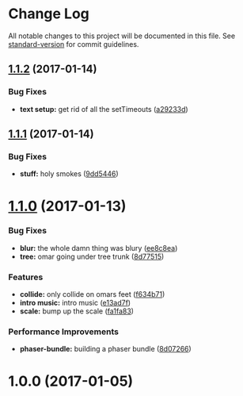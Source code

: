 # Change Log

All notable changes to this project will be documented in this file. See [standard-version](https://github.com/conventional-changelog/standard-version) for commit guidelines.

<a name="1.1.2"></a>
## [1.1.2](https://github.com/emkay/omar-after-dark/compare/v1.1.1...v1.1.2) (2017-01-14)


### Bug Fixes

* **text setup:** get rid of all the setTimeouts ([a29233d](https://github.com/emkay/omar-after-dark/commit/a29233d))



<a name="1.1.1"></a>
## [1.1.1](https://github.com/emkay/omar-after-dark/compare/v1.1.0...v1.1.1) (2017-01-14)


### Bug Fixes

* **stuff:** holy smokes ([9dd5446](https://github.com/emkay/omar-after-dark/commit/9dd5446))



<a name="1.1.0"></a>
# [1.1.0](https://github.com/emkay/omar-after-dark/compare/v1.0.0...v1.1.0) (2017-01-13)


### Bug Fixes

* **blur:** the whole damn thing was blury ([ee8c8ea](https://github.com/emkay/omar-after-dark/commit/ee8c8ea))
* **tree:** omar going under tree trunk ([8d77515](https://github.com/emkay/omar-after-dark/commit/8d77515))


### Features

* **collide:** only collide on omars feet ([f634b71](https://github.com/emkay/omar-after-dark/commit/f634b71))
* **intro music:** intro music ([e13ad7f](https://github.com/emkay/omar-after-dark/commit/e13ad7f))
* **scale:** bump up the scale ([fa1fa83](https://github.com/emkay/omar-after-dark/commit/fa1fa83))


### Performance Improvements

* **phaser-bundle:** building a phaser bundle ([8d07266](https://github.com/emkay/omar-after-dark/commit/8d07266))



<a name="1.0.0"></a>
# 1.0.0 (2017-01-05)
